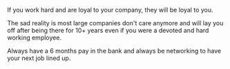  If you work hard and are loyal to your company, they will be loyal to you. 

The sad reality is most large companies don't care anymore and will lay you off after being there for 10+ years even if you were a devoted and hard working employee.

Always have a 6 months pay in the bank and always be networking to have your next job lined up. 